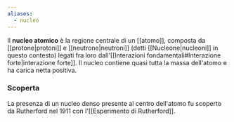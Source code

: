 ```yaml
---
aliases:
  - nucleo
---
```

Il **nucleo atomico** è la regione centrale di un [[atomo]], composta da [[protone|protoni]] e [[neutrone|neutroni]] (detti [[Nucleone|nucleoni]] in questo contesto) legati fra loro dall'[[Interazioni fondamentali#Interazione forte|interazione forte]]. Il nucleo contiene quasi tutta la massa dell'atomo e ha carica netta positiva.
### Scoperta
La presenza di un nucleo denso presente al centro dell'atomo fu scoperto da Rutherford nel 1911 con l'[[Esperimento di Rutherford]].